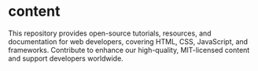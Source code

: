 # content
This repository provides open-source tutorials, resources, and documentation for web developers, covering HTML, CSS, JavaScript, and frameworks. Contribute to enhance our high-quality, MIT-licensed content and support developers worldwide.
